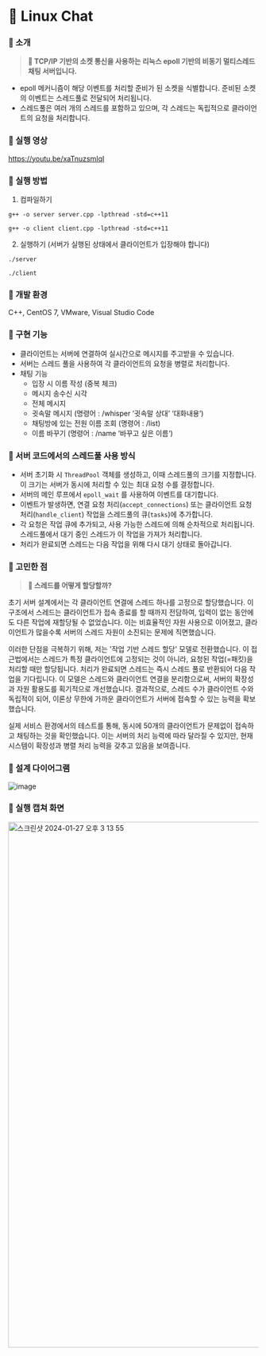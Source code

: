 # 💬 Linux Chat
### 📌 소개
> **💬 TCP/IP 기반의 소켓 통신을 사용하는 리눅스 epoll 기반의 비동기 멀티스레드 채팅 서버입니다.**

- epoll 메커니즘이 해당 이벤트를 처리할 준비가 된 소켓을 식별합니다. 준비된 소켓의 이벤트는 스레드풀로 전달되어 처리됩니다. 
- 스레드풀은 여러 개의 스레드를 포함하고 있으며, 각 스레드는 독립적으로 클라이언트의 요청을 처리합니다.

### 📌 실행 영상
https://youtu.be/xaTnuzsmIqI

### 📌 실행 방법
1. 컴파일하기
```
g++ -o server server.cpp -lpthread -std=c++11

g++ -o client client.cpp -lpthread -std=c++11
```

2. 실행하기 (서버가 실행된 상태에서 클라이언트가 입장해야 합니다)
```
./server

./client
```
### 📌 개발 환경
C++, CentOS 7, VMware, Visual Studio Code
### 📌 구현 기능
- 클라이언트는 서버에 연결하여 실시간으로 메시지를 주고받을 수 있습니다.
- 서버는 스레드 풀을 사용하여 각 클라이언트의 요청을 병렬로 처리합니다.
- 채팅 기능
  - 입장 시 이름 작성 (중복 체크)
  - 메시지 송수신 시각
  - 전체 메시지 
  - 귓속말 메시지 (명령어 : /whisper ’귓속말 상대’ ‘대화내용’)
  - 채팅방에 있는 전원 이름 조회 (명령어 : /list)
  - 이름 바꾸기 (명령어 : /name ‘바꾸고 싶은 이름‘)

### 📌 서버 코드에서의 스레드풀 사용 방식

- 서버 초기화 시 `ThreadPool` 객체를 생성하고, 이때 스레드풀의 크기를 지정합니다. 이 크기는 서버가 동시에 처리할 수 있는 최대 요청 수를 결정합니다.
- 서버의 메인 루프에서 `epoll_wait` 를 사용하여 이벤트를 대기합니다.
- 이벤트가 발생하면, 연결 요청 처리(`accept_connections`) 또는 클라이언트 요청 처리(`handle_client`) 작업을 스레드풀의 큐(`tasks`)에 추가합니다.
- 각 요청은 작업 큐에 추가되고, 사용 가능한 스레드에 의해 순차적으로 처리됩니다. 스레드풀에서 대기 중인 스레드가 이 작업을 가져가 처리합니다. 
- 처리가 완료되면 스레드는 다음 작업을 위해 다시 대기 상태로 돌아갑니다.

### 📌 고민한 점
> **💬 스레드를 어떻게 할당할까?**

초기 서버 설계에서는 각 클라이언트 연결에 스레드 하나를 고정으로 할당했습니다. 이 구조에서 스레드는 클라이언트가 접속 종료를 할 때까지 전담하여, 입력이 없는 동안에도 다른 작업에 재할당될 수 없었습니다. 이는 비효율적인 자원 사용으로 이어졌고, 클라이언트가 많을수록 서버의 스레드 자원이 소진되는 문제에 직면했습니다.

이러한 단점을 극복하기 위해, 저는 '작업 기반 스레드 할당' 모델로 전환했습니다. 이 접근법에서는 스레드가 특정 클라이언트에 고정되는 것이 아니라, 요청된 작업(=패킷)을 처리할 때만 할당됩니다. 처리가 완료되면 스레드는 즉시 스레드 풀로 반환되어 다음 작업을 기다립니다. 이 모델은 스레드와 클라이언트 연결을 분리함으로써, 서버의 확장성과 자원 활용도를 획기적으로 개선했습니다. 결과적으로, 스레드 수가 클라이언트 수와 독립적이 되어, 이론상 무한에 가까운 클라이언트가 서버에 접속할 수 있는 능력을 확보했습니다.

실제 서비스 환경에서의 테스트를 통해, 동시에 50개의 클라이언트가 문제없이 접속하고 채팅하는 것을 확인했습니다. 이는 서버의 처리 능력에 따라 달라질 수 있지만, 현재 시스템이 확장성과 병렬 처리 능력을 갖추고 있음을 보여줍니다.

### 📌 설계 다이어그램
![image](https://github.com/strurao/LinuxChat/assets/126440235/270ed830-132b-473a-a62f-5311a895342a)

### 📌 실행 캡쳐 화면
<img width="1057" alt="스크린샷 2024-01-27 오후 3 13 55" src="https://github.com/strurao/LinuxChat/assets/126440235/be751a52-f14d-4d0f-ba9e-5d4f2804f078">
